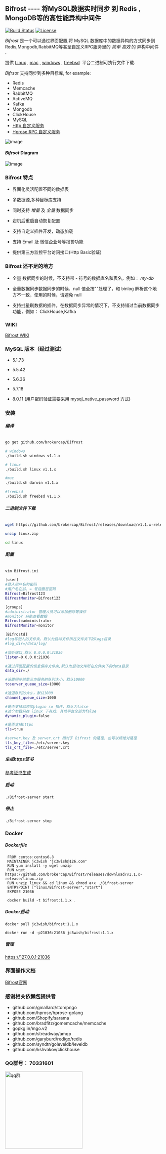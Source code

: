 ## Bifrost ---- 将MySQL数据实时同步 到 Redis , MongoDB等的高性能异构中间件


[![Build Status](https://travis-ci.org/brokercap/Bifrost.svg?branch=v1.1.x)](https://travis-ci.org/brokercap/Bifrost)
[![License](https://img.shields.io/github/license/jc3wish/Bifrost.svg)](https://opensource.org/licenses/apache2.0)


*Bifrost* 是一个可以通过界面配置,将 MySQL 数据库中的数据异构的方式同步到Redis,Mongodb,RabbitMQ等甚至自定义RPC服务里的 *简单 高效* 的 异构中间件 .

提供 [Linux](https://github.com/brokercap/Bifrost/releases) , [mac](https://github.com/brokercap/Bifrost/releases) , [windows](https://github.com/brokercap/Bifrost/releases) , [freebsd](https://github.com/brokercap/Bifrost/releases)  平台二进制可执行文件下载.


*Bifrsot* 支持同步到多种目标库, for example:

* Redis
* Memcache
* RabbitMQ
* ActiveMQ
* Kafka
* Mongodb
* ClickHouse
* MySQL
* [Http 自定义服务](https://github.com/brokercap/Bifrost/blob/v1.1.x/plugin/http/example/http_server/http_server.go)
* [Hprose RPC 自定义服务](https://github.com/brokercap/Bifrost/blob/v1.1.x/hprose_server/tcp_server.go)

![image](https://github.com/brokercap/Bifrost/blob/v1.1.x/bifrost1.jpg)


#### *Bifrsot* Diagram

![image](https://github.com/brokercap/Bifrost/blob/v1.1.x/diagram.png)


### Bifrost 特点


* 界面化灵活配置不同的数据表

* 多数据源,多种目标库支持

* 同时支持 *增量* 及 *全量* 数据同步

* 宕机后重启自动恢复配置

* 支持自定义插件开发，动态加载

* 支持 Email 及 微信企业号等报警功能

* 提供第三方监控平台访问接口(Http Basic验证)


### Bifrost 还不足的地方

* 全量 数据同步的时候，不支持带 - 符号的数据库名和表名，例如： *my-db*

* 全量数据同步数据同步的时候，null 值全按""处理了，和 binlog 解析这个地方不一致，使用的时候，请避免 null

* 支持批量刷数据的插件，在数据同步异常的情况下，不支持错过当前数据同步功能，例如： ClickHouse,Kafka

### WIKI

[Bifrost WIKI](https://github.com/brokercap/Bifrost/wiki)

### MySQL 版本（经过测试）

* 5.1.73

* 5.5.42

* 5.6.36

* 5.7.18

* 8.0.11 (用户密码验证需要采用 mysql_native_password 方式)



### 安装

##### 编译

```sh

go get github.com/brokercap/Bifrost

# windows
./build.sh windows v1.1.x

# linux
./build.sh linux v1.1.x

#mac
./build.sh darwin v1.1.x

#freebsd
./build.sh freebsd v1.1.x

```

##### 二进制文件下载
`````sh

wget https://github.com/brokercap/Bifrost/releases/download/v1.1.x-release/linux.zip

unzip linux.zip

cd linux

`````

##### 配置
`````sh

vim Bifrost.ini

[user]
#登入用户名和密码
#用户名在前，= 号后面是密码
Bifrost=Bifrost123
BifrostMonitor=Bifrost123

[groups]
#administrator 管理人员可以添加删除等操作
#monitor 只能查看数据
Bifrost=administrator
BifrostMonitor=monitor

[Bifrostd]
#log写到入的文件夹，默认为启动文件所在文件夹下的logs目录
#log_dir=/data/log/

#监听端口,默认 0.0.0.0:21036
listen=0.0.0.0:21036

#通过界面配置的信息保存文件夹,默认为启动文件所在文件夹下的data目录
data_dir=./

#设置同步给第三方服务的队列大小，默认10000
toserver_queue_size=10000

#通道队列的大小，默认1000
channel_queue_size=1000

#是否支持动态加plugin so 插件，默认为false
#这个参数只在 linux 下有效，其他平台全部为false
dynamic_plugin=false

#是否支持https
tls=true

#server.key 及 server.crt 相对于 Bifrost 的路径，也可以填绝对路径
tls_key_file=./etc/server.key
tls_crt_file=./etc/server.crt

`````

##### 生成https证书

[参考证书生成](https://github.com/brokercap/Bifrost/wiki/HTTPS%E8%AF%81%E4%B9%A6)

##### 启动
`````shell
./Bifrost-server start

`````

##### 停止
`````shell
./Bifrost-server stop

`````

### Docker

##### Dockerfile
`````shell
 FROM centos:centos6.8
 MAINTAINER jc3wish "jc3wish@126.com"
 RUN yum install -y wget unzip
 RUN wget https://github.com/brokercap/Bifrost/releases/download/v1.1.x-release/linux.zip
 RUN unzip linux && cd linux && chmod a+x ./Bifrost-server
 ENTRYPOINT ["linux/Bifrost-server","start"]
 EXPOSE 21036

`````

`````shell
 docker build -t bifrost:1.1.x .
`````

##### Docker启动
`````shell
docker pull jc3wish/bifrost:1.1.x

docker run -d -p21036:21036 jc3wish/bifrost:1.1.x
`````

##### 管理
https://127.0.0.1:21036


### 界面操作文档
[Bifrost官网](http://www.xbifrost.com/)

### 感谢相关依懒包提供者

- github.com/gmallard/stompngo
- github.com/hprose/hprose-golang
- github.com/Shopify/sarama
- github.com/bradfitz/gomemcache/memcache
- gopkg.in/mgo.v2
- github.com/streadway/amqp
- github.com/garyburd/redigo/redis
- github.com/syndtr/goleveldb/leveldb
- github.com/kshvakov/clickhouse

### QQ群号： 70331601
<img src="https://github.com/brokercap/Bifrost/blob/master/qq.jpg" width="250" alt="qq群"/>
